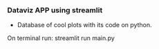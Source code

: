 ### Dataviz APP using streamlit

- Database of cool plots with its code on python.

On terminal run:
streamlit run main.py